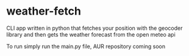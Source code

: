 # weather-fetch
CLI app written in python that fetches your position with the geocoder library and then gets the weather forecast from the open meteo api

To run simply run the main.py file, AUR repository coming soon
